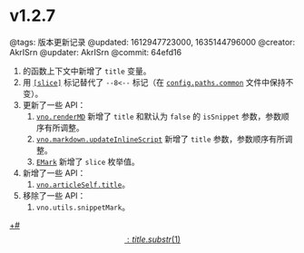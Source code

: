 # v1.2.7

@tags: 版本更新记录
@updated: 1612947723000, 1635144796000
@creator: AkrISrn
@updater: AkrISrn
@commit: 64efd16

1. [](/zh/docs/inline-script.md "#")的函数上下文中新增了 `title` 变量。
1. 用 [`[slice]`](/zh/docs/slice.md "#") 标记替代了 `--8<--` 标记（在 [`config.paths.common`](/zh/docs/conf-paths.md "#") 文件中保持不变）。
1. 更新了一些 API：
    1. [`vno.renderMD`](/zh/api/vno.md "#") 新增了 `title` 和默认为 `false` 的 `isSnippet` 参数，参数顺序有所调整。
    1. [`vno.markdown.updateInlineScript`](/zh/api/markdown.md "#") 新增了 `title` 参数，参数顺序有所调整。
    1. [`EMark`](/zh/api/enums.md "#") 新增了 `slice` 枚举值。
1. 新增了一些 API：
    1. [`vno.articleSelf.title`](/zh/api/articleSelf.md "#")。
1. 移除了一些 API：
    1. `vno.utils.snippetMark`。

[+#$$: title.substr(1) $$](/zh/releases/download.md)
